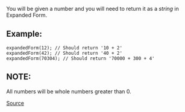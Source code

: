 You will be given a number and you will need to return it as a *string* in Expanded Form.

## Example:
````
expandedForm(12); // Should return '10 + 2'
expandedForm(42); // Should return '40 + 2'
expandedForm(70304); // Should return '70000 + 300 + 4'
````

## NOTE:
All numbers will be whole numbers greater than 0.

[Source](https://www.codewars.com/kata/5842df8ccbd22792a4000245)
